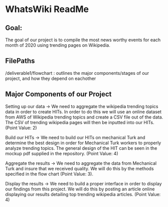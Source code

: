 # WhatsWiki ReadMe
## Goal:
The goal of our project is to compile the most news worthy events for each month of 2020 using trending pages on Wikipedia. 
## FilePaths
/deliverable1/flowchart : outlines the major components/stages of our project, and how they depend on eachother
## Major Components of our Project

Setting up our data ->
We need to aggregate the wikipedia trending topics data in order to create HITs. In order to do this we will use an online dataset from AWS of Wikipedia trending topics and create a CSV file out of the data. The CSV of trending wikipedia pages will then be inputted into our HITs. (Point Value: 2)

Build our HITs ->
We need to build our HITs on mechanical Turk and determine the best design in order for Mechanical Turk workers to properly analyze trending topics. The general design of the HIT can be seen in the mockup pdf supplied in the repository. (Point Value: 4)

Aggregate the results ->
We need to aggregate the data from Mechanical Turk and insure that we received quality. We will do this by the methods specified in the flow chart (Point Value: 3).

Display the results ->
We need to build a proper interface in order to display our findings from this project. We will do this by posting an article online displaying our results detailing top trending wikipedia articles. (Point Value: 4)
